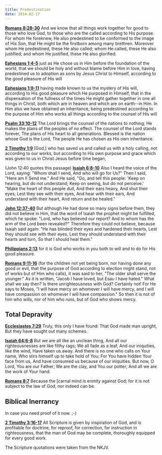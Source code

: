```yaml
---
title: Predestination
date: 2014-02-17
---
```


[**Romans 8:28-30**](https://www.biblegateway.com/passage/?version=NKJV&search=Romans%208:28-30) And we know that all things work together for good to those who love God, to those who are the called according to His purpose. For whom He foreknew, He also predestined to be conformed to the image of His Son, that He might be the firstborn among many brethren. Moreover whom He predestined, these He also called; whom He called, these He also justified; and whom He justified, these He also glorified.

[**Ephesians 1:4-5**](https://www.biblegateway.com/passage/?version=NKJV&search=Ephesians%201:4-5) just as He chose us in Him before the foundation of the world, that we should be holy and without blame before Him in love, having predestined us to adoption as sons by Jesus Christ to Himself, according to the good pleasure of His will

[**Ephesians 1:9-11**](https://www.biblegateway.com/passage/?version=NKJV&search=Ephesians%201:9-11) having made known to us the mystery of His will, according to His good pleasure which He purposed in Himself, that in the dispensation of the fullness of the times He might gather together in one all things in Christ, both which are in heaven and which are on earth--in Him. In Him also we have obtained an inheritance, being predestined according to the purpose of Him who works all things according to the counsel of His will

[**Psalm 33:10-12**](https://www.biblegateway.com/passage/?version=NKJV&search=Psalm%2033:10-12) The Lord brings the counsel of the nations to nothing; He makes the plans of the peoples of no effect. The counsel of the Lord stands forever, The plans of His heart to all generations. Blessed is the nation whose God is the Lord, The people He has chosen as His own inheritance.

[**2 Timothy 1:9**](https://www.biblegateway.com/passage/?version=NKJV&search=2%20Timothy%201:9) [God,] who has saved us and called us with a holy calling, not according to our works, but according to His own purpose and grace which was given to us in Christ Jesus before time began,

(John 12:40 quotes this passage) [**Isaiah 6:8-10**](https://www.biblegateway.com/passage/?version=NKJV&search=Isaiah%206:8-10) Also I heard the voice of the Lord, saying: "Whom shall I send, And who will go for Us?" Then I said, "Here am I! Send me." And He said, "Go, and tell this people: 'Keep on hearing, but do not understand; Keep on seeing, but do not perceive.' "Make the heart of this people dull, And their ears heavy, And shut their eyes; Lest they see with their eyes, And hear with their ears, And understand with their heart, And return and be healed."

[**John 12:37-40**](https://www.biblegateway.com/passage/?version=NKJV&search=John%2012:37-40) But although He had done so many signs before them, they did not believe in Him, that the word of Isaiah the prophet might be fulfilled, which he spoke: "Lord, who has believed our report? And to whom has the arm of the Lord been revealed?" Therefore they could not believe, because Isaiah said again: "He has blinded their eyes and hardened their hearts, Lest they should see with their eyes, Lest they should understand with their hearts and turn, So that I should heal them."

[**Philippians 2:13**](https://www.biblegateway.com/passage/?version=NKJV&search=Philippians%202:13) for it is God who works in you both to will and to do for His good pleasure.

[**Romans 9:11-16**](https://www.biblegateway.com/passage/?version=NKJV&search=Romans%209:11-16) (for the children not yet being born, nor having done any good or evil, that the purpose of God according to election might stand, not of works but of Him who calls), it was said to her, "The older shall serve the younger." As it is written, "Jacob I have loved, but Esau I have hated." What shall we say then? Is there unrighteousness with God? Certainly not! For He says to Moses, "I will have mercy on whomever I will have mercy, and I will have compassion on whomever I will have compassion." So then it is not of him who wills, nor of him who runs, but of God who shows mercy.

## Total Depravity

[**Ecclesiastes 7:29**](https://www.biblegateway.com/passage/?version=NKJV&search=Ecclesiastes%207:29) Truly, this only I have found: That God made man upright, But they have sought out many schemes.

[**Isaiah 64:6-8**](https://www.biblegateway.com/passage/?version=NKJV&search=Isaiah%2064%3A6-8) But we are all like an unclean thing, And all our righteousnesses are like filthy rags; We all fade as a leaf, And our iniquities, like the wind, Have taken us away. And there is no one who calls on Your name, Who stirs himself up to take hold of You; For You have hidden Your face from us, And have consumed us because of our iniquities. But now, O Lord, You are our Father; We are the clay, and You our potter; And all we are the work of Your hand.

[**Romans 8:7**](https://www.biblegateway.com/passage/?version=NKJV&search=Romans%208:7)  Because the [carnal mind is enmity against God; for it is not subject to the law of God, nor indeed can be.

## Biblical Inerrancy

In case you need proof of it now. ;-)

[**2 Timothy 3:16-17**](https://www.biblegateway.com/passage/?version=NKJV&search=2%20Timothy%203:16-17) All Scripture *is* given by inspiration of God, and is profitable for doctrine, for reproof, for correction, for instruction in righteousness, that the man of God may be complete, thoroughly equipped for every good work.

The Scripture quotations were taken from the NKJV.
